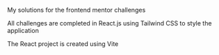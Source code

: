 My solutions for the frontend mentor challenges

All challenges are completed in React.js using Tailwind CSS to style the application

The React project is created using Vite
